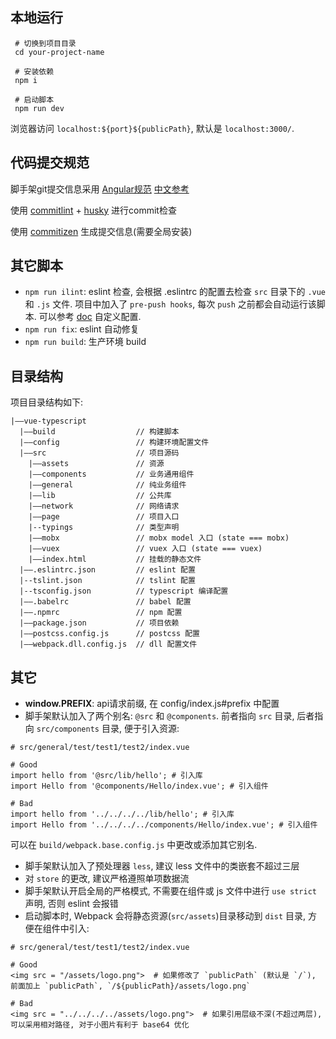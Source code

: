 ## 本地运行

```
 # 切换到项目目录
 cd your-project-name

 # 安装依赖
 npm i

 # 启动脚本
 npm run dev
```

浏览器访问 `localhost:${port}${publicPath}`, 默认是 `localhost:3000/`.

## 代码提交规范
脚手架git提交信息采用 [Angular规范](https://github.com/conventional-changelog/conventional-changelog/blob/v0.5.3/conventions/angular.md) [中文参考](http://www.jianshu.com/p/c7e40dab5b05)

使用 [commitlint](https://github.com/marionebl/commitlint) + [husky](https://github.com/typicode/husky) 进行commit检查

使用 [commitizen](https://github.com/commitizen/cz-cli) 生成提交信息(需要全局安装)

## 其它脚本

* `npm run ilint`: eslint 检查, 会根据 .eslintrc 的配置去检查 `src` 目录下的 `.vue` 和 `.js` 文件. 项目中加入了 `pre-push hooks`, 每次 `push` 之前都会自动运行该脚本. 可以参考 [doc](http://eslint.org/docs/rules/) 自定义配置.
* `npm run fix`: eslint 自动修复
* `npm run build`: 生产环境 build

## 目录结构

项目目录结构如下:

```
|——vue-typescript
  |——build                  // 构建脚本
  |——config                 // 构建环境配置文件
  |——src                    // 项目源码
    |——assets               // 资源
    |——components           // 业务通用组件
    |——general              // 纯业务组件
    |——lib                  // 公共库
    |——network              // 网络请求
    |——page                 // 项目入口
    |--typings              // 类型声明
    |——mobx                 // mobx model 入口 (state === mobx)
    |——vuex                 // vuex 入口 (state === vuex)
    |——index.html           // 挂载的静态文件
  |——.eslintrc.json         // eslint 配置
  |--tslint.json            // tslint 配置
  |--tsconfig.json          // typescript 编译配置
  |——.babelrc               // babel 配置
  |——.npmrc                 // npm 配置
  |——package.json           // 项目依赖
  |——postcss.config.js      // postcss 配置
  |——webpack.dll.config.js  // dll 配置文件
```

## 其它

* **window.PREFIX**: api请求前缀, 在 config/index.js#prefix 中配置
* 脚手架默认加入了两个别名: `@src` 和 `@components`. 前者指向 `src` 目录, 后者指向 `src/components` 目录, 便于引入资源:

```
# src/general/test/test1/test2/index.vue

# Good
import hello from '@src/lib/hello'; # 引入库
import Hello from '@components/Hello/index.vue'; # 引入组件

# Bad
import hello from '../../../../lib/hello'; # 引入库
import Hello from '../../../../components/Hello/index.vue'; # 引入组件
```

可以在 `build/webpack.base.config.js` 中更改或添加其它别名.

* 脚手架默认加入了预处理器 `less`, 建议 less 文件中的类嵌套不超过三层
* 对 `store` 的更改, 建议严格遵照单项数据流
* 脚手架默认开启全局的严格模式, 不需要在组件或 js 文件中进行 `use strict` 声明, 否则 eslint 会报错
* 启动脚本时, Webpack 会将静态资源(`src/assets`)目录移动到 `dist` 目录, 方便在组件中引入:

```
# src/general/test/test1/test2/index.vue

# Good
<img src = "/assets/logo.png">  # 如果修改了 `publicPath` (默认是 `/`), 前面加上 `publicPath`, `/${publicPath}/assets/logo.png`

# Bad
<img src = "../../../../assets/logo.png">  # 如果引用层级不深(不超过两层), 可以采用相对路径, 对于小图片有利于 base64 优化
```
